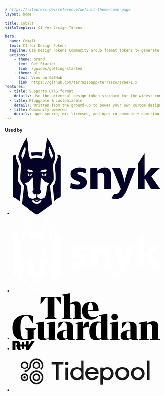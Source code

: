 ```yaml
---
# https://vitepress.dev/reference/default-theme-home-page
layout: home

title: Cobalt
titleTemplate: CI for Design Tokens

hero:
  name: Cobalt
  text: CI for Design Tokens
  tagline: Use Design Tokens Community Group format tokens to generate CSS, Sass, JS/TS, universal JSON, and more.
  actions:
    - theme: brand
      text: Get Started
      link: /guides/getting-started
    - theme: alt
      text: View on GitHub
      link: https://github.com/terrazzoapp/terrazzo/tree/1.x
features:
  - title: Supports DTCG format
    details: Use the universal design token standard for the widest compatibility and no vendor lock-in
  - title: Pluggable & customizable
    details: Written from the ground-up to power your own custom design tooling
  - title: Community-powered
    details: Open source, MIT-licensed, and open to community contributions
---
```


<section class="logo-salad">
  <h4>Used by</h4>
  <ul class="logo-salad-logos">
    <li class="logo-salad-logo logo-salad-logo--light"><svg class="logo logo--snyk" viewBox="0 0 448 233" xmlns="http://www.w3.org/2000/svg" xmlns:xlink="http://www.w3.org/1999/xlink"><title>Snyk</title><clipPath id="snyk-dark-a"><path d="m0 0h448v232.6h-448z"/></clipPath><clipPath id="b"><path d="m1 0h146v231.9h-146z"/></clipPath><g clip-path="url(#snyk-dark-a)"><g clip-path="url(#b)" fill="#030328"><path d="m142.9 51.8c-1.9-.5-3.9-1.1-6-1.6.7 2.5 1 5 1.1 7.6v1.8l-8.7 23.6c4.4 40.8 2.3 46.4 1.6 48.2-1.1 2.9-4.1 7.6-9.2 14.5l4.9 46 18-13c.7-.5 1.3-1.2 1.7-2s.6-1.7.6-2.6v-117c0-1.2-.4-2.4-1.1-3.4s-1.7-1.7-2.9-2.1z"/><path d="m147 174.4c0 .9-.2 1.8-.6 2.6s-1 1.5-1.7 2l-18 13-4.9-46c5-6.8 8-11.6 9.2-14.5.7-1.8 2.9-7.4-1.6-48.2l8.7-23.6v-1.8c-.1-2.6-.4-5.1-1.1-7.6 2.1.5 4.1 1 6 1.6 1.2.3 2.2 1.1 3 2.1.7 1 1.1 2.2 1.1 3.4z"/><path d="m59.2 54.3c9.6-2.8 19.9-2.8 29.5 0l1.1-1.9 1.3-8.6c-4.3-.2-11.7-.5-17-.5-5.8 0-11.5.2-17.2.5l1.3 8.6z"/><path d="m74.1 43.3c5.3 0 12.7.3 17 .5l-1.3 8.6-1.1 1.9c-9.6-2.8-19.9-2.8-29.5 0l-1.1-1.8-1.3-8.6c5.8-.4 11.5-.6 17.3-.6z"/><path d="m18.7 83.3-8.7-23.6v-1.8c.1-2.6.4-5.1 1.1-7.6-2.1.5-4.1 1-6 1.6-1.2.3-2.2 1.1-3 2.1-.7 1-1.1 2.2-1.1 3.4v117.1c0 .9.2 1.8.6 2.6s1 1.5 1.7 2l18.1 13.1 5-45.9c-5-6.9-8.1-11.7-9.2-14.6-.8-2-2.9-7.5 1.5-48.4z"/><path d="m21.5 192.1-18.1-13c-.7-.5-1.3-1.2-1.7-2s-.7-1.8-.7-2.7v-117c0-1.2.4-2.4 1.1-3.4s1.8-1.7 3-2.1c1.9-.5 3.9-1.1 6-1.6-.6 2.5-1 5-1.1 7.6v1.8l8.7 23.6c-4.4 40.8-2.3 46.4-1.6 48.2 1.1 2.9 4.2 7.7 9.2 14.6z"/><path d="m123.9 128.8c1.4-3.6.6-20.9-2.2-46.1v-.4l8.8-24v-.5c0-10.5-13.5-38.5-21.4-53.3l-2.1-3.8c-.1-.2-.3-.4-.6-.5-.2-.1-.5-.2-.8-.1-.3 0-.5.2-.7.4s-.3.4-.3.7l-7.6 53.8-4.9 8.2-1.3-.4c-5.4-1.9-11.1-2.9-16.9-3.1-5.7.1-11.4 1.2-16.8 3.1l-1.3.4-4.8-8.2-7.7-53.9c0-.3-.2-.5-.3-.7s-.5-.4-.7-.4c-.3 0-.5 0-.8.1s-.5.3-.6.6l-2.1 3.8c-8 14.9-21.4 42.9-21.4 53.3v.5l8.8 24v.4c-2.8 25.2-3.6 42.5-2.2 46.1 1.3 3.3 6.3 10.3 10.5 15.8l-6 56.4 6 4.4 4.5 3.3 29.8 21.6c1.5 1.1 3.3 1.7 5.1 1.7s3.6-.6 5.1-1.7l36.8-26.5 3.7-2.7-6.1-56.5c4.3-5.6 9.3-12.5 10.5-15.8zm-14.8-93.9 1-6.7c0-.2.1-.4.3-.6s.3-.3.6-.3c.2 0 .4 0 .6.1s.3.3.4.4c4.9 10.2 9.6 21.5 10.1 26.6 0 .2 0 .3-.1.4l-2.4 6.3c-.1.2-.2.3-.3.5s-.3.2-.5.2-.4 0-.5-.1-.3-.2-.4-.4c-5.9-9.3-8.2-22.5-8.7-26.3-.1.1-.1 0-.1-.1zm-23.4 66.1c2.7-2.7 7.6-6.4 13.7-6.4 8.1 0 3.5 6.3 1.9 8.2-.1.1-.3.3-.4.3s-.3.1-.5.1h-13.9c-.2 0-.5-.1-.7-.2s-.4-.3-.5-.6-.1-.5-.1-.7.3-.5.5-.7zm7 11.7c.2.5.6 1 1 1.3s1 .6 1.5.6c.8.1 1.6-.1 2.2-.5.7-.5 1.1-1.1 1.3-1.9-.5 0-.9-.2-1.2-.5s-.6-.7-.6-1.2c0-.3 0-.6.1-.9s.3-.5.5-.8l-.1-.1h5.5v.3c0 1-.1 1.9-.5 2.8-.3.9-.9 1.7-1.6 2.4s-1.5 1.2-2.4 1.6-1.8.6-2.8.6-1.9-.2-2.8-.6-1.7-1-2.3-1.7-1.2-1.5-1.5-2.4-.5-1.9-.4-2.8v-.2h5.4c-.6.4-1.1 1-1.4 1.7-.2.8-.2 1.6.1 2.3zm-44-18.1c6.1 0 11 3.7 13.7 6.4.2.2.3.4.3.7 0 .2 0 .5-.1.7s-.3.4-.5.6c-.2.1-.5.2-.7.2h-13.6c-.2 0-.4 0-.5-.1s-.3-.2-.4-.3c-1.7-1.9-6.4-8.2 1.8-8.2zm2.5 15.9c-.1.4-.3.9-.6 1.1s-.8.5-1.2.5c.2.8.6 1.5 1.3 2s1.5.7 2.3.6c.5-.1 1-.3 1.4-.6s.7-.7 1-1.2c.3-.7.4-1.5.2-2.2s-.7-1.4-1.4-1.8h5.3.1v.1c0 1-.1 1.9-.4 2.8s-.8 1.7-1.5 2.4-1.5 1.3-2.3 1.7c-.9.4-1.8.6-2.8.6s-1.9-.2-2.8-.6-1.7-.9-2.4-1.6-1.2-1.5-1.5-2.4-.5-1.9-.5-2.8v-.3h5.5l-.1.1c.2.2.4.5.5.7-.1.3-0 .6-.1.9zm-20.8-49c-.1.2-.2.3-.4.4s-.4.1-.5.1c-.2 0-.4-.1-.5-.2s-.3-.3-.3-.5l-2.3-6.3c-.1-.1-.1-.3-.1-.4.5-5.1 5.2-16.4 10.1-26.6.1-.2.2-.4.4-.5s.4-.1.6-.1.4.1.6.3.2.4.3.6l1 6.7v.3c-.8 3.6-3.1 16.9-8.9 26.2zm17.8 113.7c-4-11.1-4.1-26.5-4.1-27.2v-1l-.7-.8c-1.7-2.1-3.8-4.8-5.9-7.6-.1-.2-.2-.4-.2-.6s0-.4 0-.6.2-.4.3-.5.3-.2.5-.3l10.8-3.2c.2-.1.4-.2.6-.4l10.5-11.9c.2-.2.4-.3.6-.4s.5-.1.7 0 .4.2.6.4.2.4.2.7l1.8 34c0 .3-.1.5-.2.8-.7 1.1-2.8 4.3-2.8 6.3 0 2.5 3.7 5.9 7.4 8.5 0-.1.1-.2.1-.3 1.3-2.3 3-2.7 3.8-1 .3 1.3.4 2.7.3 4h.1v3.1c0 .2 0 .4-.1.6-.7 1.4-3.9 7.2-10.8 7.2-3 .1-10.2-.9-13.5-9.8zm30.8 12.9c.1 0 .2 0 .3.1s.2.1.2.2v.3c0 .1-.1.2-.2.3-1.5 1.2-3.4 1.8-5.3 1.8s-3.8-.6-5.3-1.8c-.1-.1-.1-.2-.2-.3s0-.2 0-.3.1-.2.2-.2c.1-.1.2-.1.3-.1zm9.2 3.7c-1.4 2.6-3.4 4.7-5.9 6.2s-5.3 2.3-8.3 2.3-5.8-.8-8.3-2.3-4.5-3.7-5.9-6.2c-.1-.2-.2-.4-.2-.7 0-.2.1-.4.2-.6s.3-.3.5-.5c.2-.1.4-.1.7-.1h.8c.8 0 1.6-.1 2.4-.3.2-.1.5 0 .7 0 .2.1.4.2.6.5 1 1.4 2.2 2.5 3.7 3.3s3.1 1.2 4.8 1.2 3.3-.4 4.8-1.2 2.8-1.9 3.7-3.3c.1-.2.4-.4.6-.5s.5-.1.7 0c.8.2 1.7.3 2.5.3h.7c.2 0 .4 0 .6.1s.4.3.5.4c.1.2.2.4.2.6 0 .4 0 .6-.1.8zm22.3-53.2c-2.1 2.8-4.2 5.4-5.9 7.6l-.6.8v1.1c0 .7 0 16.1-4.1 27.2-3.2 8.9-10.5 9.9-13.4 9.9-6.9 0-10.1-5.8-10.8-7.2-.1-.2-.1-.4-.1-.6v-3.1h.1c-.1-1.3 0-2.7.3-4 .8-1.8 2.4-1.4 3.8 1 0 .1.1.2.1.3 3.7-2.7 7.4-6 7.4-8.5 0-2-2.1-5.2-2.8-6.3-.2-.2-.2-.5-.2-.8l1.8-34c0-.3.1-.5.2-.7.2-.2.4-.4.6-.4.2-.1.5-.1.7 0s.5.2.6.4l10.3 11.8c.2.2.4.3.6.4l10.8 3.2c.2.1.3.2.5.3.1.1.2.3.3.5s.1.4 0 .6c0 .1 0 .3-.2.5z"/></g></g><path clip-path="url(#a)" d="m403.5 124.4h-1.7v30h-21.5v-74.7l21.5-33.7v69.7c4.3-5.3 18.7-25.2 18.7-25.2h26.6l-25.2 26.7 26.1 37.3h-27.2zm-60-4.9 8.8-28.8h21.3l-25 63.5c-7.5 19.1-18.1 32-34.1 32-6.1 0-11.3-1.6-14-3.1l8.6-13.3c1.3.2 2.6.2 3.9.2 7.4 0 12.9-7.1 16.4-15.6l-26.2-63.7h24.2l9.4 28.4c1.8 5.4 3.2 15.7 3.2 15.7s1.7-9.9 3.5-15.3zm-65.1-1.5c0-8.3-3.7-12.2-10.7-12.2-3.4 0-7 1-9.4 2.4v46.2h-21.6v-63.1l21.1-1.7-.5 10.3h.7c4.5-6.1 12.3-10.8 21.4-10.8 11 0 20.6 6.8 20.6 23v42.3h-21.7zm-103.4 33.1 1.9-14.7c6.7 3.3 14.3 4.9 20.7 4.9 4.6 0 7.7-1.6 7.7-4.4 0-8.1-29.1-6.1-29.1-27.2 0-13.5 12.4-20.6 27.8-20.6 7.7 0 15.7 2.1 20.8 3.9l-2.1 14.4c-5.4-2.1-12.8-4-18.9-4-3.8 0-6.8 1.3-6.8 3.8 0 8 29.7 6.4 29.7 26.9 0 13.7-12.2 21.5-28.8 21.5-9.1.2-16.5-1.4-22.9-4.5z" fill="#030328"/></svg></li>
    <li class="logo-salad-logo logo-salad-logo--dark"><svg class="logo logo--snyk" viewBox="0 0 448 233" xmlns="http://www.w3.org/2000/svg" xmlns:xlink="http://www.w3.org/1999/xlink"><clipPath id="snyk-light-a"><path d="m1 3.7h146v225.6h-146z"/></clipPath><g fill="#fff"><path d="m402.7 124.8h-1.7v29.9h-21.5v-74.4l21.5-33.6v69.5c4.3-5.2 18.7-25.1 18.7-25.1h26.5l-25.2 26.5 26 37.1h-27.1zm-59.9-4.9 8.8-28.7h21.3l-24.9 63.3c-7.4 19-18.1 31.9-33.9 31.9-6.1 0-11.2-1.6-13.9-3.1l8.5-13.2c1.3.2 2.6.2 3.9.2 7.3 0 12.8-7.1 16.4-15.6l-26.2-63.5h24.1l9.4 28.3c1.8 5.4 3.2 15.7 3.2 15.7s1.6-9.9 3.3-15.3zm-64.8-1.4c0-8.3-3.7-12.2-10.6-12.2-3.4 0-7 1-9.4 2.4v46h-21.5v-62.8l21-1.7-.5 10.3h.7c4.5-6.1 12.2-10.7 21.4-10.7 11 0 20.5 6.8 20.5 22.9v42.1h-21.6zm-103 33 1.9-14.6c6.7 3.3 14.3 4.9 20.7 4.9 4.6 0 7.7-1.6 7.7-4.4 0-8-28.9-6.1-28.9-27.1 0-13.4 12.3-20.5 27.7-20.5 7.7 0 15.6 2.1 20.8 3.9l-2.1 14.4c-5.4-2.1-12.7-4-18.8-4-3.8 0-6.8 1.3-6.8 3.8 0 7.9 29.6 6.4 29.6 26.9 0 13.6-12.1 21.5-28.7 21.5-9.3-.2-16.7-1.8-23.1-4.8z"/><g clip-path="url(#snyk-light-a)"><path d="m130 53.6c1.3 3.7 2.1 7.5 2.3 11.3v1.2l-8.5 22.6c2 17.9 3.8 39.9 1.8 45.2-1 2.6-4.1 7.3-9.1 14l5.4 50.1 21.4-15.4c1.1-.8 2-1.8 2.6-3s.9-2.5.9-3.9v-111.3c0-1.8-.6-3.6-1.7-5.1s-2.7-2.5-4.4-3c-2.6-.8-6.2-1.7-10.7-2.7z"/><path d="m58.5 65c10.1-3.4 21-3.4 31 0l2.6-4.3 1.7-12.1s-12.1-.6-19.7-.6c-7.1 0-13.8.3-19.9.7l1.7 12.1z"/><path d="m22.3 134c-2.1-5.3-.2-27.4 1.8-45.2l-8.4-22.6v-1.2c.2-3.9 1-7.7 2.3-11.3-4.5 1-8.1 1.9-10.9 2.7-1.8.5-3.3 1.6-4.4 3-1.1 1.4-1.7 3.2-1.7 5v111.4c0 1.3.3 2.7.9 3.9s1.5 2.2 2.6 3l21.5 15.5 5.4-50c-5-6.8-8.1-11.6-9.1-14.2z"/><path d="m104.3 8.5c.1 0 .2 0 .3.1s.2.1.2.2l2.9 5.3c7.6 14.2 20.5 40.8 20.5 50.8v.5l-8.5 22.8v.4c2.6 24 3.4 40.4 2.1 43.9-1.2 3.1-5.9 9.7-10 14.9l5.9 47.8-3.5 2.5-35.3 25.3c-1.4 1-3.2 1.6-4.9 1.6-1.8 0-3.5-.6-4.9-1.6l-28.5-20.5-4.3-3.1-5.8-4.1 5.8-47.7c-4-5.3-8.8-12-10.1-15.1-1.4-3.5-.6-19.9 2.1-43.9v-.4l-8.5-22.8v-.5c0-10 12.9-36.6 20.5-50.8l2.9-5.3c0-.1.1-.2.2-.2.1-.1.2-.1.3-.1s.3 0 .4.1.2.2.2.4l7.6 53.2 4.7 7.8 1.2-.4c5.2-1.8 10.6-2.8 16.1-2.9 5.5.2 11 1.2 16.2 3l1.2.4 4.7-7.7 7.6-53.2c0-.1.1-.3.2-.4.2-.2.4-.3.5-.3zm0-4.8c-1.3 0-2.6.5-3.6 1.3-1 .9-1.6 2-1.8 3.3l-7.5 52.2-2.2 3.6c-4.9-1.5-10.1-2.3-15.2-2.4-5.1.1-10.3.9-15.2 2.4l-2.2-3.6-7.5-52.1c-.2-1.3-.8-2.5-1.8-3.4s-2.3-1.3-3.6-1.3c-1 0-2 .3-2.8.8-.9.5-1.5 1.2-2 2.1l-2.9 5.3c-3.5 6.6-21.1 39.9-21.1 53.1v1.3l.3.8 8.1 21.8c-2.8 25.8-3.4 41-1.7 45.4.4 1.1 1.6 4.1 9.5 14.7l-5.6 45.7-.3 2.8 2.3 1.7 5.8 4.1 4.3 3.1 28.5 20.4c2.3 1.6 5 2.5 7.7 2.5s5.5-.9 7.7-2.5l35.2-25.2 3.5-2.5 2.3-1.7-.3-2.8-5.6-45.8c7.8-10.4 9-13.5 9.4-14.5 1.7-4.4 1.1-19.7-1.7-45.4l8.1-21.8.3-.8v-1.3c0-13.2-17.6-46.5-21.1-53.1l-2.9-5.3c-.5-.9-1.2-1.6-2-2.1-.5-.5-1.5-.8-2.4-.8z"/><path d="m39.7 139.9 10.4-3c.2-.1.4-.2.6-.4l9.9-11.3c.2-.2.4-.3.6-.4s.5-.1.7 0 .4.2.6.4c.1.2.2.4.2.7l1.7 32.3c0 .3-.1.5-.2.7-.7 1-2.7 4.1-2.7 6 0 2.4 3.6 5.6 7.1 8.1 0-.1.1-.2.1-.3 1.2-2.2 2.8-2.6 3.6-.9.3 1.3.4 2.5.3 3.8h.1v3c0 .2 0 .4-.1.5-.6 1.3-3.7 6.8-10.4 6.8-2.8 0-9.8-.9-12.9-9.4-3.8-10.5-3.9-25.3-3.9-25.9v-1l-.6-.8c-1.7-2-3.6-4.6-5.7-7.3-.1-.2-.2-.3-.2-.5s0-.4 0-.5c.1-.2.1-.3.3-.5.2 0 .4-.1.5-.1z"/><path d="m103.4 149-.6.8v1c0 .6 0 15.4-3.9 25.9-3.1 8.5-10.1 9.4-12.9 9.4-6.6 0-9.7-5.5-10.4-6.8-.1-.2-.1-.3-.1-.5v-3c-.1-1.3 0-2.6.3-3.8.7-1.7 2.3-1.3 3.6.9 0 .1.1.2.1.3 3.5-2.5 7.1-5.7 7.1-8.1 0-1.9-2-5-2.7-6-.1-.2-.2-.5-.2-.7l1.7-32.3c0-.2.1-.5.2-.7s.3-.3.6-.4c.2-.1.5-.1.7 0s.4.2.6.4l9.9 11.3c.1.2.3.3.6.4l10.3 3c.2.1.4.2.5.3s.2.3.3.5.1.4 0 .6-.1.4-.2.5c-1.9 2.4-3.9 4.9-5.5 7z"/><path d="m52.2 115c-.1.4-.3.8-.6 1.1s-.8.5-1.2.5c.2.7.6 1.4 1.2 1.8s1.4.6 2.2.5c.5-.1 1-.3 1.4-.6s.7-.7.9-1.1c.3-.7.4-1.4.2-2.1s-.7-1.3-1.3-1.7h5 .1v.1c0 .9-.1 1.8-.4 2.7s-.8 1.7-1.4 2.3c-.6.7-1.4 1.2-2.2 1.6s-1.8.6-2.7.6-1.8-.2-2.7-.5c-.9-.4-1.6-.9-2.3-1.5s-1.1-1.4-1.5-2.3c-.3-.9-.5-1.8-.5-2.7v-.3h5.3-.1c.2.2.4.5.5.7s.1.6.1.9z"/><path d="m48.8 108.1c-.2 0-.3 0-.5-.1s-.3-.2-.4-.3c-1.5-1.8-6-7.7 1.8-7.7 5.9 0 10.5 3.6 13.1 6.1.2.2.3.4.3.6s0 .5-.1.7-.2.4-.4.5-.4.2-.7.2z"/><path d="m96.4 113.5c-.1 0-.1 0 0 0h5.2v.3c0 1.8-.7 3.5-2 4.8s-3 2-4.9 2c-1.8 0-3.5-.7-4.8-2s-2-3-2-4.9v-.1h5.2c-.6.4-1 .9-1.3 1.6-.2.7-.2 1.4 0 2 .2.5.5.9 1 1.3.4.3.9.5 1.5.6.8.1 1.5-.1 2.2-.5.6-.4 1.1-1.1 1.2-1.8-.4 0-.9-.2-1.2-.5s-.5-.7-.6-1.1c0-.3 0-.6.1-.8-0-.5.2-.7.4-.9z"/><path d="m86 108.1c-.2 0-.5-.1-.7-.2s-.4-.3-.4-.5c-.1-.2-.1-.5-.1-.7s.2-.4.3-.6c2.6-2.6 7.3-6.1 13.1-6.1 7.8 0 3.3 6 1.8 7.7-.1.1-.3.2-.4.3-.2.1-.3.1-.5.1z"/><path d="m85.9 190.7c-.8 0-1.6-.1-2.4-.3-.2 0-.5 0-.7.1s-.4.2-.5.4c-.9 1.3-2.2 2.4-3.6 3.1s-3 1.1-4.6 1.1-3.2-.4-4.6-1.1-2.7-1.8-3.6-3.1c-.1-.2-.3-.3-.5-.4s-.4-.1-.7-.1c-.7.2-1.5.3-2.3.3h-.7c-.2 0-.4 0-.6.1s-.4.2-.5.4-.2.4-.2.6 0 .4.1.6c1.3 2.5 3.3 4.5 5.7 5.9s5.1 2.2 7.9 2.2 5.5-.8 7.9-2.2 4.4-3.5 5.7-5.9c.1-.2.2-.4.1-.6 0-.2-.1-.4-.2-.6s-.3-.3-.5-.4-.4-.1-.6-.1zm-8.6-13.6c.9.3 1.7.7 2.4 1.2-.7-1.2-1.7-1.6-2.4-1.2zm-8.8 1.1c.7-.5 1.5-.8 2.3-1.1-.7-.4-1.5 0-2.3 1.1z"/><path d="m70.4 174.6c-.9.3-1.7.7-2.5 1.2.8-1.2 1.8-1.6 2.5-1.2z"/><path d="m80.4 176c-.8-.6-1.8-1-2.7-1.4.7-.5 1.8 0 2.7 1.4z"/><path d="m69.3 188.9c-.1 0-.2 0-.3.1s-.1.1-.2.2 0 .2 0 .3.1.2.2.2c1.4 1.1 3.2 1.7 5.1 1.7 1.8 0 3.6-.6 5.1-1.7.1-.1.1-.2.2-.2s0-.2 0-.3-.1-.2-.2-.2c-.1-.1-.2-.1-.3-.1z"/><path d="m28.2 61.7c.5-4.8 5-15.6 9.7-25.3.1-.2.2-.3.4-.4s.4-.1.6-.1.4.1.5.3c.1.1.2.3.3.5l.9 6.4v.3c-.5 3.6-2.7 16.2-8.4 25-.1.2-.2.3-.4.4s-.3.1-.5.1-.4-.1-.5-.2-.3-.3-.3-.4l-2.3-6c0-.3 0-.5 0-.6z"/><path d="m116 68.3c-5.6-8.8-7.8-21.4-8.3-25 0-.1 0-.2 0-.3l.9-6.4c0-.2.1-.4.3-.5.1-.1.3-.2.5-.3.2 0 .4 0 .6.1s.3.2.4.4c4.7 9.8 9.2 20.4 9.7 25.3v.4l-2.2 6c0 .2-.2.4-.3.5-.2.1-.3.2-.5.2s-.4 0-.6-.1c-.3.1-.4-.1-.5-.3z"/></g></g></svg></li>
    <li class="logo-salad-logo"><svg class="logo" viewBox="0 0 539.13 170.7" xmlns="http://www.w3.org/2000/svg"><title>The Guardian</title><path d="m119 91.9 9.2-4.8v-72h-6.9l-17 22.5h-1.8l1-25h73.5l1 25h-2l-16.6-22.6h-7.1v72l9.2 4.8v2.5h-42.5zm69.3-3.2v-79.7l-7.1-3v-1.4l25.7-4.6h2.7v37.7l.7-.6c5.7-5 13.9-8.1 22-8.1 11.3 0 16.3 6.3 16.3 18.2v41.5l6 3.3v2.4h-33.6v-2.4l6-3.3v-41.7c0-6.5-2.8-9.1-8.1-9.1-3.26-.08-6.44.98-9 3v48l6 3.2v2.3h-33.6v-2.4l6-3.4zm87.2-27.5 19-1.2c0-16.3-2.7-27.2-8.3-27.2-6 0-10.7 12.6-10.7 28.4zm.4 3c.7 13.2 6.6 23.4 20.6 23.4 6.7 0 11.5-3.1 16-5.5v2.6c-6.05 7.39-15.15 11.62-24.7 11.5-21.7 0-32.7-12-32.7-33 0-20.4 12-33 31.7-33 18.4 0 28 9.1 28 33.4v.6h-39zm-275.9 62c0-34.7 23-47 48.6-47 9.1-.24 18.17 1.11 26.8 4l.5 24.3h-2.4l-15-23.5c-3.05-1.21-6.33-1.72-9.6-1.5-13.6 0-20.5 15.7-20.3 41.5.3 30.8 5.6 44.8 18 44.8 3.3 0 5.8-.5 7.6-1.2v-33l-8.3-4.8v-2.7h39.9v3l-8.1 4.5v32.4c-9.66 3.46-19.84 5.21-30.1 5.2-29.1.1-47.6-13.4-47.6-46m85.4-16.2v-2l26.8-4.7 3 .2v52.8c0 6.4 3 8.3 8.1 8.3 3.36.07 6.56-1.41 8.7-4v-47.4l-7.3-3.2v-2l26.7-4.8 2.7.2v60.6l7.3 3v2l-26.5 3.2-2.7-.2v-8h-.7c-5.35 5.26-12.5 8.29-20 8.5-13 0-18.8-7.6-18.8-19.1v-40.1l-7.3-3.2zm171.3-6.8 2.2.2v19.5h.6c2.9-14.3 9.2-19.6 16.9-19.6 1.2 0 2.5 0 3.3.5v20c-6.76-1.26-13.74-.43-20 2.4v38.6l6 3.4v2.5h-34.7v-2.5l6.2-3.4v-52.8l-7.3-2.2v-1.8l26.8-5z"/><path d="m323.9 161.5v-53c-1.7-1-3-2.4-7.4-2.2-7.2.2-11.7 11.1-11.7 30.6 0 17.5 3.2 27.3 12.9 27 2.28-.05 4.48-.9 6.2-2.4m0-56.7v-20.6l-7.3-2.6v-1.6l27-5 2.6.4v88.5l7.5 2.7v2.3l-26.7 3.6-2-.3v-7.2h-.7c-4 4-9.3 7.5-17.7 7.5-14.6 0-25.2-11.1-25.2-33.9 0-24 12.3-35.8 31-35.8 5.4 0 9.5 1 11.5 2.1m61.9-18.4c0 6.5-5.5 11.4-11.8 11.4-6.6 0-11.8-5-11.8-11.4 0-6.5 5.2-11.5 11.8-11.5 6.3 0 11.8 5 11.8 11.5zm-2.4 16.6 2.3.2v61.5l6.1 3.4v2.5h-34.7v-2.5l6.2-3.4v-51.8l-7.4-3v-2l27.5-5zm86.2 61.7v-52.3l-7.4-2.6v-2.5l26.7-5 2.7.3v7.8h.7c6.35-5.45 14.43-8.47 22.8-8.5 11.6 0 16.7 5.5 16.7 17.8v44.9l6.3 3.5v2.5h-34.8v-2.5l6.3-3.4v-43.8c0-6.7-3-9.4-8.5-9.4-3.3-.07-6.54.95-9.2 2.9v50.3l6.2 3.4v2.5h-34.8v-2.5zm-38.6-3.3v-26.5l-4.4.4c-7 .6-9.5 5-9.5 15 0 10.6 3.5 13.4 8.4 13.4 2.8 0 4.3-.9 5.5-2.3zm0-29.6v-8.8c0-13.2-2.9-17.5-11-17.5l-2.8.2-14.5 19.7h-2v-18.1c6.2-2 14-4.2 24.3-4.2 17.8 0 28.1 5 28.1 19.8v42.8l6.4 1.7v1.7c-4.03 2.03-8.49 3.06-13 3-8.9 0-13-3-15-7.7h-.6c-3.7 5-9 8-17.3 8-10.6 0-17.8-6.7-17.8-18.1 0-11 6.9-17 20.8-19.7zm-232.2 29.6v-26.5l-4.4.4c-7 .6-9.5 5-9.5 15 0 10.6 3.5 13.4 8.4 13.4 2.7 0 4.3-.9 5.5-2.3zm0-29.6v-8.8c0-13.2-2.9-17.5-11-17.5l-2.8.2-14.5 19.7h-2v-18.1c6.2-2 14-4.2 24.3-4.2 17.8 0 28.1 5 28.1 19.8v42.8l6.4 1.7v1.7c-4.06 2.05-8.55 3.08-13.1 3-8.8 0-13-3-15-7.7h-.5c-3.7 5-9 8-17.3 8-10.6 0-17.8-6.7-17.8-18.1 0-11 6.9-17 20.8-19.7z"/></svg></li>
    <li class="logo-salad-logo"><svg class="logo logo--rv" xmlns="http://www.w3.org/2000/svg" width="73" height="30" viewBox="0 0 73 30"><title>R+V Versicherung</title><path fill-rule="evenodd" d="M73 0H62.97l-9.89 14.975V0h-9.53l-.003 11.735h-6.77V3.803h-6.655l-.002 7.932h-6.816c.524-1.083.82-2.301.82-3.59 0-4.496-3.957-8.14-8.386-8.145H0v30h9.506V7.67h1.895c1.996 0 3.613 1.642 3.613 3.668 0 2.023-1.618 3.659-3.611 3.662l6.017 15h10.11l-4.74-11.638h7.332v7.935h6.654v-7.935h6.774V30h9.53L73 0"/></svg></li>
    <li class="logo-salad-logo"><svg class="logo logo--tidepool" fill="currentColor" viewBox="0 0 512 140" xmlns="http://www.w3.org/2000/svg"><title>Tidepool</title><path d="m151.45 45.6894h-16.3v-8.8214h41.957v8.8214h-16.386v54.0961h-9.271z"></path><path d="m188.268 36.4222c3.239 0 6.032 2.5158 6.032 5.7641s-2.793 5.8491-6.032 5.8491-6.032-2.5158-6.032-5.8491c0-3.3332 2.793-5.7641 6.032-5.7641zm-4.503 19.7127h9.09v43.6505h-9.09z"></path><path d="m238.869 94.4778c-3.961 4.2355-9.451 6.6562-15.483 6.6562-12.52 0-22.779-10.3504-22.779-23.2163 0-12.8658 10.259-23.1309 22.779-23.1309 5.766 0 10.981 2.2505 14.857 6.0295v-28.5341h9.09v67.5033h-8.464zm-14.591-1.8047c8.103 0 14.591-6.3904 14.591-14.7554 0-8.3649-6.488-14.6704-14.591-14.6704-8.102 0-14.591 6.3904-14.591 14.6704 0 8.2801 6.478 14.7554 14.591 14.7554z"></path><path d="m253.269 77.8222c0-12.9614 9.812-23.2159 22.779-23.2159 12.966 0 22.874 9.8087 22.874 22.4091 0 1.2633-.181 2.5159-.266 3.1528h-36.286c.987 7.5582 6.934 12.781 14.134 12.781 5.767 0 9.451-2.3461 11.703-5.9447h9.993c-3.335 8.1951-10.715 14.3095-21.696 14.3095-12.786 0-23.224-10.2544-23.224-23.4918zm36.106-4.8618c-1.529-6.0296-6.489-10.1696-13.327-10.1696-6.839 0-11.618 4.14-13.232 10.1696z"></path><path d="m304.943 56.135h8.464v5.3076c3.961-4.14 9.451-6.6558 15.483-6.6558 12.52 0 22.778 10.35 22.778 23.1309 0 12.781-10.258 23.2163-22.778 23.2163-5.767 0-10.981-2.2508-14.857-6.0299v20.8809h-9.09zm23.055 36.5381c8.102 0 14.591-6.3904 14.591-14.7554 0-8.3649-6.478-14.6704-14.591-14.6704-8.114 0-14.591 6.3904-14.591 14.6704 0 8.2801 6.488 14.7554 14.591 14.7554z"></path><path d="m357.35 77.9177c0-12.9614 10.8-23.3114 24.042-23.3114s24.042 10.35 24.042 23.3114-10.8 23.3963-24.042 23.3963-24.042-10.4349-24.042-23.3963zm24.042 14.851c8.379 0 14.856-6.3905 14.856-14.851 0-8.4604-6.488-14.766-14.856-14.766s-14.942 6.3905-14.942 14.766c0 8.3756 6.574 14.851 14.942 14.851z"></path><path d="m411.094 77.9177c0-12.9614 10.8-23.3114 24.043-23.3114 13.242 0 24.042 10.35 24.042 23.3114s-10.8 23.3963-24.042 23.3963c-13.243 0-24.043-10.4349-24.043-23.3963zm24.043 14.851c8.378 0 14.856-6.3905 14.856-14.851 0-8.4604-6.488-14.766-14.856-14.766s-14.942 6.3905-14.942 14.766c0 8.3756 6.574 14.851 14.942 14.851z"></path><path d="m466.91 32.2822h9.09v67.5033h-9.09z"></path><path d="m41.1684 62.0607c-7.2595 0-13.1684-5.9399-13.1684-13.2375s5.9089-13.2375 13.1684-13.2375 13.1685 5.9399 13.1685 13.2375-5.909 13.2375-13.1685 13.2375zm0-21.1715c-4.3578 0-7.9031 3.564-7.9031 7.9446 0 4.3807 3.5453 7.9446 7.9031 7.9446s7.9032-3.5639 7.9032-7.9446c0-4.3806-3.5454-7.9446-7.9032-7.9446z"></path><path d="m41.1684 104.414c-7.2595 0-13.1684-5.9396-13.1684-13.2372s5.9089-13.2375 13.1684-13.2375 13.1685 5.9399 13.1685 13.2375-5.909 13.2372-13.1685 13.2372zm0-21.1712c-4.3578 0-7.9031 3.5639-7.9031 7.9446s3.5453 7.9446 7.9031 7.9446 7.9032-3.5639 7.9032-7.9446-3.5454-7.9446-7.9032-7.9446z"></path><path d="m83.3011 62.0607c-7.2596 0-13.1685-5.9399-13.1685-13.2375s5.9089-13.2375 13.1685-13.2375c7.2595 0 13.1684 5.9399 13.1684 13.2375s-5.9089 13.2375-13.1684 13.2375zm0-21.1715c-4.3579 0-7.9032 3.564-7.9032 7.9446 0 4.3807 3.5453 7.9446 7.9032 7.9446 4.3578 0 7.9031-3.5639 7.9031-7.9446 0-4.3806-3.5453-7.9446-7.9031-7.9446z"></path><path d="m83.3011 104.414c-7.2596 0-13.1685-5.9396-13.1685-13.2372s5.9089-13.2375 13.1685-13.2375c7.2595 0 13.1684 5.9399 13.1684 13.2375s-5.9089 13.2372-13.1684 13.2372zm0-21.1712c-4.3579 0-7.9032 3.5639-7.9032 7.9446s3.5453 7.9446 7.9032 7.9446c4.3578 0 7.9031-3.5639 7.9031-7.9446s-3.5453-7.9446-7.9031-7.9446z"></path><path d="m41.1684 95.1438c2.1795 0 3.9463-1.7761 3.9463-3.967s-1.7668-3.967-3.9463-3.967-3.9463 1.7761-3.9463 3.967 1.7668 3.967 3.9463 3.967z"></path><path d="m83.3011 25c-13.063 0-23.699 10.6918-23.699 23.8232 0 10.2145-8.2725 18.5304-18.4337 18.5304v5.2928c13.0629 0 23.699-10.6918 23.699-23.8232 0-10.2145 8.2724-18.5303 18.4337-18.5303 10.1612 0 18.4339 8.3158 18.4339 18.5303 0 4.9535-1.9207 9.5993-5.4027 13.0996l3.7247 3.7443c4.474-4.4974 6.943-10.4797 6.943-16.8439 0-13.1314-10.636-23.8232-23.6989-23.8232z"></path><path d="m83.3011 115c-13.063 0-23.699-10.692-23.699-23.8232 0-13.1314 10.636-23.8232 23.699-23.8232 13.0629 0 23.6989 10.6918 23.6989 23.8232 0 13.1312-10.636 23.8232-23.6989 23.8232zm0-42.3536c-10.1613 0-18.4337 8.3159-18.4337 18.5304 0 10.2142 8.2724 18.5302 18.4337 18.5302 10.1612 0 18.4339-8.316 18.4339-18.5302 0-10.2145-8.2727-18.5304-18.4339-18.5304z"></path></svg></li>
  </ul>
</section>

